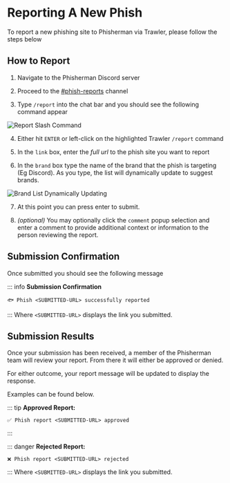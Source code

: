 # Reporting A New Phish

To report a new phishing site to Phisherman via Trawler, please follow the steps below

## How to Report

1. Navigate to the Phisherman Discord server

2. Proceed to the [#phish-reports](https://discord.com/channels/878130674844979210/899317005440675961) channel

3. Type `/report` into the chat bar and you should see the following command appear

![Report Slash Command](/images/trawler-report-slash-command.png)

4. Either hit `ENTER` or left-click on the highlighted Trawler `/report` command

5. In the `link` box, enter the *full url* to the phish site you want to report

6. In the `brand` box type the name of the brand that the phish is targeting (Eg Discord). As you type, the list will dynamically update to suggest brands.

![Brand List Dynamically Updating](/images/trawler-report-slash-command-brands.png)

7. At this point you can press enter to submit.

7. _(optional)_ You may optionally click the `comment` popup selection and enter a comment to provide additional context or information to the person reviewing the report.

## Submission Confirmation

Once submitted you should see the following message

::: info **Submission Confirmation**
```
🐟 Phish <SUBMITTED-URL> successfully reported
```
:::
Where `<SUBMITTED-URL>` displays the link you submitted.

## Submission Results

Once your submission has been received, a member of the Phisherman team will review your report. From there it will either be approved or denied.

For either outcome, your report message will be updated to display the response.

Examples can be found below.


::: tip **Approved Report:**
```
✅ Phish report <SUBMITTED-URL> approved
```
:::

::: danger **Rejected Report:**
```
❌ Phish report <SUBMITTED-URL> rejected
```
:::
Where `<SUBMITTED-URL>` displays the link you submitted.
